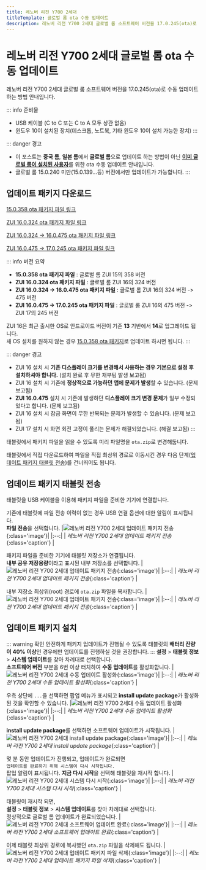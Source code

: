 ```yaml
---
title: 레노버 리전 Y700 2세대
titleTemplate: 글로벌 롬 ota 수동 업데이트
description: 레노버 리전 Y700 2세대 글로벌 롬 소프트웨어 버전을 17.0.245(ota)로 수동 업데이트 하는 방법 안내입니다.
---
```


# 레노버 리전 Y700 2세대 글로벌 롬 ota 수동 업데이트

레노버 리전 Y700 2세대 글로벌 롬 소프트웨어 버전을 17.0.245(ota)로 수동 업데이트 하는 방법 안내입니다.

::: info 준비물

- USB 케이블 (C to C 또는 C to A 모두 상관 없음)
- 윈도우 10이 설치된 장치(데스크톱, 노트북, 기타 윈도우 10이 설치 가능한 장치)
  :::

::: danger 경고

- 이 포스트는 **중국 롬**, **일본 롬**에서 **글로벌 롬**으로 업데이트 하는 방법이 아닌 <u>**이미 글로벌 롬이 설치된 사용자**</u>를 위한 ota 수동 업데이트 안내입니다.
- 글로벌 롬 15.0.240 미만(15.0.139...등) 버전에서만 업데이트가 가능합니다.
  :::

## 업데이트 패키지 다운로드

[15.0.358 ota 패키지 파일 링크](https://ota-cdn.lenovo.com/firmware/2024791602392-2884.zip)

[ZUI 16.0.324 ota 패키지 파일 링크](https://ota-cdn.lenovo.com/firmware/202471914561387-3993.zip)

[ZUI 16.0.324 -> 16.0.475 ota 패키지 파일 링크](https://ota-cdn.lenovo.com/firmware/2024112215483352-2627.zip)

[ZUI 16.0.475 -> 17.0.245 ota 패키지 파일 링크](https://ota-cdn.lenovo.com/firmware/2025326122642102-4085.zip)

::: info 버전 요약

- **15.0.358 ota 패키지 파일** : 글로벌 롬 ZUI 15의 358 버전
- **ZUI 16.0.324 ota 패키지 파일** : 글로벌 롬 ZUI 16의 324 버전
- **ZUI 16.0.324 -> 16.0.475 ota 패키지 파일** : 글로벌 롬 ZUI 16의 324 버전 -> 475 버전
- **ZUI 16.0.475 -> 17.0.245 ota 패키지 파일** : 글로벌 롬 ZUI 16의 475 버전 -> ZUI 17의 245 버전

ZUI 16은 최근 출시한 OS로 안드로이드 버전이 기존 **13** 기반에서 **14**로 업그레이드 됩니다.\
새 OS 설치를 원하지 않는 경우 <u>15.0.358 ota 패키지</u>로 업데이트 하시면 됩니다.
:::

::: danger 경고

- ZUI 16 설치 시 **기존 디스플레이 크기를 변경해서 사용하는 경우 기본으로 설정 후 설치하셔야 합니다.** (설치 완료 후 무한 재부팅 발생 보고됨)
- ZUI 16 설치 시 기존에 **정상적으로 가능하던 앱에 문제가 발생**할 수 있습니다. (문제 보고됨)
- **ZUI 16.0.475** 설치 시 기존에 발생하던 **디스플레이 크기 변경 문제**가 일부 수정되었다고 합니다. (문제 보고됨)
- ZUI 16 설치 시 잠금 화면이 무한 반복되는 문제가 발생할 수 있습니다. (문제 보고됨)
- ZUI 17 설치 시 화면 회전 고정이 풀리는 문제가 해결되었습니다. (해결 보고됨)
  :::

태블릿에서 패키지 파일을 읽을 수 있도록 미리 파일명을 `ota.zip`로 변경해둡니다.

태블릿에서 직접 다운로드하여 파일을 직접 최상위 경로로 이동시킨 경우 다음 단계([업데이트 패키지 태블릿 전송](#%E1%84%8B%E1%85%A5%E1%86%B8%E1%84%83%E1%85%A6%E1%84%8B%E1%85%B5%E1%84%90%E1%85%B3-%E1%84%91%E1%85%A2%E1%84%8F%E1%85%B5%E1%84%8C%E1%85%B5-%E1%84%90%E1%85%A2%E1%84%87%E1%85%B3%E1%86%AF%E1%84%85%E1%85%B5%E1%86%BA-%E1%84%8C%E1%85%A5%E1%86%AB%E1%84%89%E1%85%A9%E1%86%BC))를 건너띄어도 됩니다.

## 업데이트 패키지 태블릿 전송

태블릿을 USB 케이블을 이용해 패키지 파일을 준비한 기기에 연결합니다.

기존에 태블릿에 파일 전송 이력이 없는 경우 USB 연결 옵션에 대한 알림이 표시됩니다.\
**파일 전송**을 선택합니다.
|![레노버 리전 Y700 2세대 업데이트 패키지 전송](./images/global-rom-update/upload_01.webp){:class='image'}|
|:--:|
| _레노버 리전 Y700 2세대 업데이트 패키지 전송_{:class='caption'} |

패키지 파일을 준비한 기기에 태블릿 저장소가 연결됩니다.\
**내부 공유 저장용량**이라고 표시된 내부 저장소를 선택합니다.
|![레노버 리전 Y700 2세대 업데이트 패키지 전송](./images/global-rom-update/upload_02.webp){:class='image'}|
|:--:|
| _레노버 리전 Y700 2세대 업데이트 패키지 전송_{:class='caption'} |

내부 저장소 최상위(root) 경로에 `ota.zip` 파일을 복사합니다.
|![레노버 리전 Y700 2세대 업데이트 패키지 전송](./images/global-rom-update/upload_03.webp){:class='image'}|
|:--:|
| _레노버 리전 Y700 2세대 업데이트 패키지 전송_{:class='caption'} |

## 업데이트 패키지 설치

::: warning 확인
안전하게 패키지 업데이트가 진행될 수 있도록 태블릿의 **배터리 잔량이 40% 이상**인 경우에만 업데이트를 진행하실 것을 권장합니다.
:::
**설정** > **태블릿 정보** > **시스템 업데이트**를 찾아 차례대로 선택합니다.\
**소프트웨어 버전** 부분을 6번 이상 터치하여 **수동 업데이트**를 활성화합니다.
|![레노버 리전 Y700 2세대 수동 업데이트 활성화](./images/global-rom-update/update_01.webp){:class='image'}|
|:--:|
| _레노버 리전 Y700 2세대 수동 업데이트 활성화_{:class='caption'} |

우측 상단에 `...`을 선택하면 팝업 메뉴가 표시되고 **install update package**가 활성화된 것을 확인할 수 있습니다.
|![레노버 리전 Y700 2세대 수동 업데이트 활성화](./images/global-rom-update/update_02.webp){:class='image'}|
|:--:|
| _레노버 리전 Y700 2세대 수동 업데이트 활성화_{:class='caption'} |

**install update package**를 선택하면 소프트웨어 업데이트가 시작됩니다.
|![레노버 리전 Y700 2세대 install update package](./images/global-rom-update/update_03.webp){:class='image'}|
|:--:|
| _레노버 리전 Y700 2세대 install update package_{:class='caption'} |

몇 분 동안 업데이트가 진행되고, 업데이트가 완료되면\
`업데이트를 완료하기 위해 시스템이 다시 시작됩니다.`\
팝업 알림이 표시됩니다. **지금 다시 시작**을 선택해 태블릿을 재시작 합니다.
|![레노버 리전 Y700 2세대 시스템 다시 시작](./images/global-rom-update/update_04.webp){:class='image'}|
|:--:|
| _레노버 리전 Y700 2세대 시스템 다시 시작_{:class='caption'} |

태블릿이 재시작 되면,\
**설정** > **태블릿 정보** > **시스템 업데이트**를 찾아 차례대로 선택합니다.\
정상적으로 글로벌 롬 업데이트가 완료되었습니다.
|![레노버 리전 Y700 2세대 소프트웨어 업데이트 완료](./images/global-rom-update/complete.webp){:class='image'}|
|:--:|
| _레노버 리전 Y700 2세대 소프트웨어 업데이트 완료_{:class='caption'} |

이제 태블릿 최상위 경로에 복사했던 `ota.zip` 파일을 삭제해도 됩니다.
|![레노버 리전 Y700 2세대 업데이트 패키지 파일 삭제](./images/global-rom-update/delete.webp){:class='image'}|
|:--:|
| _레노버 리전 Y700 2세대 업데이트 패키지 파일 삭제_{:class='caption'} |
